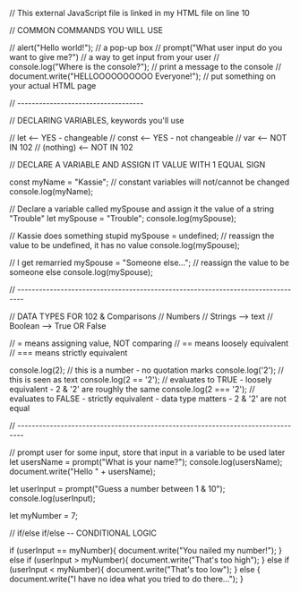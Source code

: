 // This external JavaScript file is linked in my HTML file on line 10

// COMMON COMMANDS YOU WILL USE

// alert("Hello world!"); // a pop-up box
// prompt("What user input do you want to give me?") // a way to get input from your user
// console.log("Where is the console?"); // print a message to the console
// document.write("HELLOOOOOOOOOO Everyone!"); // put something on your actual HTML page

// -----------------------------------

// DECLARING VARIABLES, keywords you'll use

// let <-- YES - changeable
// const <-- YES - not changeable
// var <-- NOT IN 102
// (nothing) <-- NOT IN 102

// DECLARE A VARIABLE AND ASSIGN IT VALUE WITH 1 EQUAL SIGN

const myName = "Kassie"; // constant variables will not/cannot be changed
console.log(myName);

// Declare a variable called mySpouse and assign it the value of a string "Trouble"
let mySpouse = "Trouble";
console.log(mySpouse);

// Kassie does something stupid
mySpouse = undefined; // reassign the value to be undefined, it has no value
console.log(mySpouse);

// I get remarried
mySpouse = "Someone else..."; // reassign the value to be someone else
console.log(mySpouse);

// --------------------------------------------------------------------------------

// DATA TYPES FOR 102 & Comparisons
// Numbers
// Strings --> text
// Boolean --> True OR False

// = means assigning value, NOT comparing
// == means loosely equivalent
// === means strictly equivalent

console.log(2); // this is a number - no quotation marks
console.log('2'); // this is seen as text
console.log(2 == '2'); // evaluates to TRUE - loosely equivalent - 2 & '2' are roughly the same
console.log(2 === '2'); // evaluates to FALSE - strictly equivalent - data type matters - 2 & '2' are not equal

// --------------------------------------------------------------------------------

// prompt user for some input, store that input in a variable to be used later
let usersName = prompt("What is your name?"); 
console.log(usersName);
document.write("Hello " + usersName);

let userInput = prompt("Guess a number between 1 & 10");
console.log(userInput);

let myNumber = 7;

// if/else if/else -- CONDITIONAL LOGIC

if (userInput == myNumber){
  document.write("You nailed my number!");
} else if (userInput > myNumber){
  document.write("That's too high");
} else if (userInput < myNumber){
  document.write("That's too low");
} else {
  document.write("I have no idea what you tried to do there...");
}
